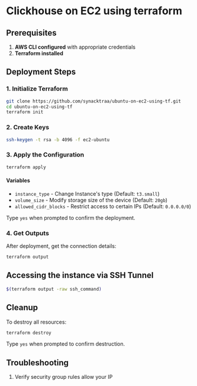 # Clickhouse on EC2 using terraform

## Prerequisites

1. **AWS CLI configured** with appropriate credentials
2. **Terraform installed**

## Deployment Steps

### 1. Initialize Terraform

```bash
git clone https://github.com/synacktraa/ubuntu-on-ec2-using-tf.git
cd ubuntu-on-ec2-using-tf
terraform init
```

### 2. Create Keys

```bash
ssh-keygen -t rsa -b 4096 -f ec2-ubuntu
```

### 3. Apply the Configuration

```bash
terraform apply
```

#### Variables

- `instance_type` - Change Instance's type (Default: `t3.small`)
- `volume_size` - Modify storage size of the device (Default: `20gb`)
- `allowed_cidr_blocks` - Restrict access to certain IPs (Default: `0.0.0.0/0`)

Type `yes` when prompted to confirm the deployment.

### 4. Get Outputs

After deployment, get the connection details:

```bash
terraform output
```

## Accessing the instance via SSH Tunnel

```bash
$(terraform output -raw ssh_command)
```

## Cleanup

To destroy all resources:

```bash
terraform destroy
```

Type `yes` when prompted to confirm destruction.

## Troubleshooting

1. Verify security group rules allow your IP
